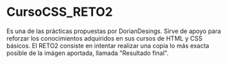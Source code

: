 # CursoCSS_RETO2
Es una de las prácticas propuestas por DorianDesings. Sirve de apoyo para reforzar los conocimientos adquiridos en sus cursos de HTML y CSS básicos. 
El RETO2 consiste en intentar realizar una copia lo más exacta posible de la imágen aportada, llamada "Resultado final". 
